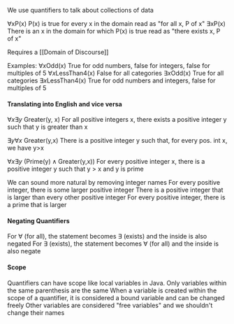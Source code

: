We use quantifiers to talk about collections of data

$\forall$xP(x)
	P(x) is true for every x in the domain
		read as "for all x, P of x"
$\exists$xP(x)
	There is an x in the domain for which P(x) is true
		read as "there exists x, P of x"

Requires a [[Domain of Discourse]]

Examples:
	$\forall x\text{Odd(x)}$
		True for odd numbers, false for integers, false for multiples of 5
	$\forall x\text{LessThan4(x)}$
		False for all categories
	$\exists x\text{Odd(x)}$
		True for all categories
	$\exists x\text{LessThan4(x)}$
		True for odd numbers and integers, false for multiples of 5

#### Translating into English and vice versa

$\forall x\exists y\text{ Greater(y, x)}$
	For all positive integers x, there exists a positive integer y such that y is greater than x

$\exists y\forall x\text{ Greater(y,x)}$
	There is a positive integer y such that, for every pos. int x, we have y>x

$\forall x\exists y\text{ (Prime(y)}\land \text{Greater(y,x))}$
	For every positive integer x, there is a positive integer y such that y > x and y is prime

We can sound more natural by removing integer names
	For every positive integer, there is some larger positive integer
	There is a positive integer that is larger than every other positive integer
	For every positive integer, there is a prime that is larger

#### Negating Quantifiers
For $\forall$ (for all), the statement becomes $\exists$ (exists) and the inside is also negated
For $\exists$ (exists), the statement becomes $\forall$ (for all) and the inside is also negate

#### Scope
Quantifiers can have scope like local variables in Java.
Only variables within the same parenthesis are the same
When a variable is created within the scope of a quantifier, it is considered a bound variable and can be changed freely
	Other variables are considered "free variables" and we shouldn't change their names
